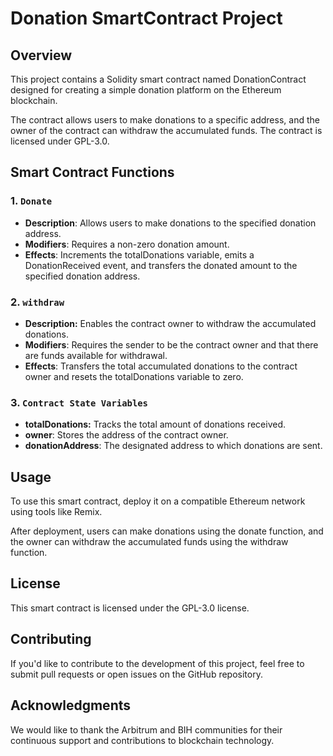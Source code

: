 # Donation SmartContract Project

## Overview

This project contains a Solidity smart contract named DonationContract designed for creating a simple donation platform on the Ethereum blockchain.

The contract allows users to make donations to a specific address, and the owner of the contract can withdraw the accumulated funds. The contract is licensed under GPL-3.0.

## Smart Contract Functions

### 1. `Donate`

- **Description**: Allows users to make donations to the specified donation address.
- **Modifiers**: Requires a non-zero donation amount.
- **Effects**: Increments the totalDonations variable, emits a DonationReceived event, and transfers the donated amount to the specified donation address.

### 2. `withdraw`

- **Description:** Enables the contract owner to withdraw the accumulated donations.
- **Modifiers**: Requires the sender to be the contract owner and that there are funds available for withdrawal.
- **Effects**: Transfers the total accumulated donations to the contract owner and resets the totalDonations variable to zero.

### 3. `Contract State Variables`

- **totalDonations:** Tracks the total amount of donations received.
- **owner**: Stores the address of the contract owner.
- **donationAddress**: The designated address to which donations are sent.

## Usage

To use this smart contract, deploy it on a compatible Ethereum network using tools like Remix. 

After deployment, users can make donations using the donate function, and the owner can withdraw the accumulated funds using the withdraw function.


## License

This smart contract is licensed under the GPL-3.0 license.

## Contributing

If you'd like to contribute to the development of this project, feel free to submit pull requests or open issues on the GitHub repository.

## Acknowledgments

We would like to thank the Arbitrum and BIH communities for their continuous support and contributions to blockchain technology.
